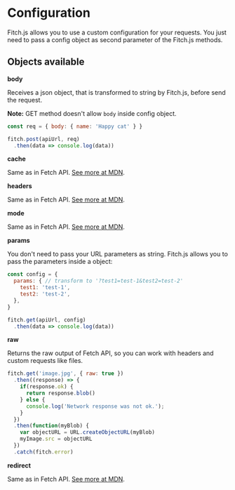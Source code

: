 # Configuration

Fitch.js allows you to use a custom configuration for your requests. You just need to pass a config object as second parameter of the Fitch.js methods.

## Objects available

**body**

Receives a json object, that is transformed to string by Fitch.js, before send the request.

**Note:** GET method doesn't allow `body` inside config object.

```js
const req = { body: { name: 'Happy cat' } }

fitch.post(apiUrl, req)
  .then(data => console.log(data))
```

**cache**

Same as in Fetch API. [See more at MDN](https://developer.mozilla.org/en-US/docs/Web/API/Request/cache).

**headers**

Same as in Fetch API. [See more at MDN](https://developer.mozilla.org/en-US/docs/Web/API/Request/headers).

**mode**

Same as in Fetch API. [See more at MDN](https://developer.mozilla.org/en-US/docs/Web/API/Request/mode).

**params**

You don't need to pass your URL parameters as string. Fitch.js allows you to pass the parameters inside a object:

```js
const config = {
  params: { // transform to '?test1=test-1&test2=test-2'
    test1: 'test-1',
    test2: 'test-2',
  },
}

fitch.get(apiUrl, config)
  .then(data => console.log(data))
```

**raw**

Returns the raw output of Fetch API, so you can work with headers and custom requests like files.

```js
fitch.get('image.jpg', { raw: true })
  .then((response) => {
    if(response.ok) {
      return response.blob()
    } else {
      console.log('Network response was not ok.');
    }
  })
  .then(function(myBlob) {
    var objectURL = URL.createObjectURL(myBlob)
    myImage.src = objectURL
  })
  .catch(fitch.error)
```

**redirect**

Same as in Fetch API. [See more at MDN](https://developer.mozilla.org/en-US/docs/Web/API/GlobalFetch/fetch).
